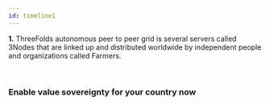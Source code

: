 ```yaml
---
id: timeline1
---
```

**1.** ThreeFolds autonomous peer to peer grid is several servers called 3Nodes that are linked up and distributed worldwide by independent people and organizations called Farmers.

<br />

### Enable value sovereignty for your country now
